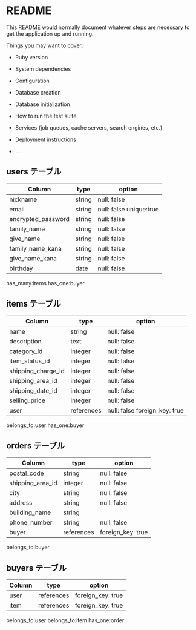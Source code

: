 # README

This README would normally document whatever steps are necessary to get the
application up and running.

Things you may want to cover:

* Ruby version

* System dependencies

* Configuration

* Database creation

* Database initialization

* How to run the test suite

* Services (job queues, cache servers, search engines, etc.)

* Deployment instructions

* ...


## users テーブル

| Column             | type   | option                    |
| -------------------|--------|---------------------------|
| nickname           | string | null: false               |
| email              | string | null: false  unique:true  |
| encrypted_password | string | null: false               |
| family_name        | string | null: false               |
| give_name         | string | null: false               |
| family_name_kana   | string | null: false               |
| give_name_kana    | string | null: false               |
| birthday           | date   | null: false               |

has_many:items
has_one:buyer

## items テーブル

| Column             | type          | option                         |
| -------------------|---------------|--------------------------------|
| name               | string        | null: false                    |
| description        | text          | null: false                    |
| category_id        | integer       | null: false                    |
| item_status_id     | integer       | null: false                    |
| shipping_charge_id | integer       | null: false                    |
| shipping_area_id   | integer       | null: false                    |
| shipping_date_id   | integer       | null: false                    |
| selling_price      | integer       | null: false                    |
| user               | references    | null: false  foreign_key: true |

belongs_to:user
has_one:buyer

## orders テーブル

| Column           | type       | option            |
| -----------------|------------|-------------------|
| postal_code      | string     | null: false       |
| shipping_area_id | integer    | null: false       |
| city             | string     | null: false       |
| address          | string     | null: false       |
| building_name    | string     |                   |
| phone_number     | string     | null: false       |
| buyer            | references | foreign_key: true |

belongs_to:buyer

## buyers テーブル
| Column  | type       | option            |
| --------|------------|-------------------|
| user    | references | foreign_key: true |
| item    | references | foreign_key: true |

belongs_to:user
belongs_to:item
has_one:order


